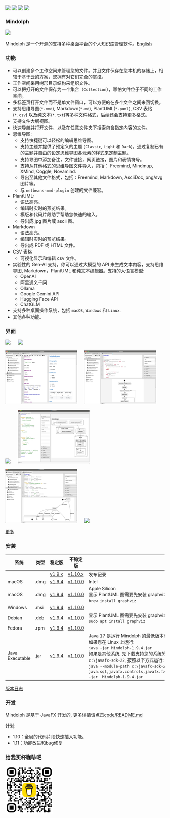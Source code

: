 <p>
	<a title="Releases" target="_blank" href="https://github.com/mindolph/Mindolph/releases"><img src="https://img.shields.io/github/release/mindolph/Mindolph.svg?style=flat-square&color=9CF"></a>
	<a title="Downloads" target="_blank" href="https://github.com/mindolph/Mindolph/releases"><img src="https://img.shields.io/github/downloads/mindolph/Mindolph/total.svg?style=flat-square&color=blueviolet"></a>
	<a title="GitHub Commits" target="_blank" href="https://github.com/mindolph/Mindolph/commits/main/"><img src="https://img.shields.io/github/commit-activity/m/mindolph/Mindolph.svg?style=flat-square"></a>
	<a title="Last Commit" target="_blank" href="https://github.com/mindolph/Mindolph/commits/main/"><img src="https://img.shields.io/github/last-commit/mindolph/Mindolph.svg?style=flat-square&color=FF9900"></a>
</p>


### Mindolph

![](../DemoWorkspace/app_30.png)

Mindolph 是一个开源的支持多种桌面平台的个人知识库管理软件。[English](../README.md)


### 功能
* 可以创建多个工作空间来管理您的文件。并且文件保存在您本机的存储上，相较于基于云的方案，您拥有对它们完全的掌控。
* 工作空间采用树形目录结构来组织文件。
* 可以把打开的文件保存为一个集合（`Collection`），哪怕文件位于不同的工作空间。
* 多标签页打开文件而不是单文件窗口，可以方便的在多个文件之间来回切换。
* 支持思维导图(`*.mmd`), Markdown(`*.md`), PlantUML(`*.puml`), CSV 表格(`*.csv`) 以及纯文本(`*.txt`)等多种文件格式，后续还会支持更多格式。
* 支持文件大纲视图。
* 快速导航并打开文件，以及在任意文件夹下搜索包含指定内容的文件。
* 思维导图:
	* 支持快捷键可以轻松的编辑思维导图。
	* 支持主题并提供了预定义的主题 (`Classic`, `Light` 和 `Dark`)，通过复制已有的主题并自由的设定思维导图各元素的样式来定制主题。
	* 支持导图中添加备注，文件链接，网页链接，图片和表情符号。
	* 支持从其他格式的思维导图文件导入，包括： Freemind, Mindmup, XMind, Coggle, Novamind.
	* 导出至其他文件格式，包括：Freemind, Markdown, AsciiDoc, png/svg 图片等。
	* 与 `netbeans-mmd-plugin` 创建的文件兼容。
* PlantUML:
	* 语法高亮。
	* 编辑时实时的预览结果。
	* 模版和代码片段助手帮助您快速的输入。
	* 导出成 jpg 图片或 ascii 图。
* Markdown
	* 语法高亮。
	* 编辑时实时的预览结果。
	* 导出成 PDF 或 HTML 文件。
* CSV 表格
	* 可视化显示和编辑 csv 文件。
* 实验性的 Gen-AI 支持，你可以通过大模型的 API 来生成文本内容，支持思维导图, Markdown，PlantUML 和纯文本编辑器。支持的大语言模型:  
	* OpenAI  
	* 阿里通义千问  
	* Ollama  
	* Google Gemini API  
	* Hugging Face API  
	* ChatGLM  
* 支持多种桌面操作系统，包括 `macOS`, `Windows` 和 `Linux`.
* 其他各种功能。


### 界面
<p float="left">
	<img src="screenshots/mindmap_light.jpg" width="45%"/>
	&nbsp;&nbsp;&nbsp;&nbsp;
	<img src="screenshots/mindmap_dark.jpg" width="45%"/>
</p>
<p float="left">
	<img src="screenshots/markdown1.jpg" width="45%"/>
	&nbsp;&nbsp;&nbsp;&nbsp;
	<img src="screenshots/puml_activity.jpg" width="45%"/>
</p>
<p float="left">
	<img src="screenshots/puml_sequence.jpg" width="45%"/>
	&nbsp;&nbsp;&nbsp;&nbsp;
	<img src="screenshots/puml_component2.jpg" width="45%"/>
</p>
<p float="left">
	<img src="screenshots/puml_state.jpg" width="45%"/>
	&nbsp;&nbsp;&nbsp;&nbsp;
	<img src="screenshots/find_in_files.jpg" width="45%"/>
</p>

[更多](screenshots.md)


### 安装

|系统|类型|稳定版|不稳定版|备注|
|----|----|----|----|----|
|| |[v1.9.x](release-notes/v1.9/v1.9_zh_CN.md)|[v1.10.x](release-notes/v1.10/v1.10_zh_CN.md)| 发布记录 |
|macOS|.dmg|[v1.9.4](https://github.com/mindolph/Mindolph/releases/download/v1.9.4/Mindolph-1.9.4-x64.dmg)|[v1.10.0](https://github.com/mindolph/Mindolph/releases/download/v1.10.0/Mindolph-1.10.0-x64.dmg)| Intel |
|macOS|.dmg|[v1.9.4](https://github.com/mindolph/Mindolph/releases/download/v1.9.4/Mindolph-1.9.4-aarch64.dmg) |[v1.10.0](https://github.com/mindolph/Mindolph/releases/download/v1.10.0/Mindolph-1.10.0-aarch64.dmg) | Apple Silicon </br>显示 PlantUML 图需要先安装 graphviz:</br>`brew install graphviz`|
|Windows|.msi|[v1.9.4](https://github.com/mindolph/Mindolph/releases/download/v1.9.4/Mindolph-1.9.4.msi)|[v1.10.0](https://github.com/mindolph/Mindolph/releases/download/v1.10.0/Mindolph-1.10.0.msi)| |
|Debian|.deb|[v1.9.4](https://github.com/mindolph/Mindolph/releases/download/v1.9.4/Mindolph-1.9.4.deb)|[v1.10.0](https://github.com/mindolph/Mindolph/releases/download/v1.10.0/Mindolph-1.10.0.deb)|	显示 PlantUML 图需要先安装 graphviz:  </br>  `sudo apt install graphviz`|
|Fedora|.rpm|[v1.9.4](https://github.com/mindolph/Mindolph/releases/download/v1.9.4/Mindolph-1.9.4.rpm)|[v1.10.0](https://github.com/mindolph/Mindolph/releases/download/v1.10.0/Mindolph-1.10.0.rpm)| |
|Java Executable|.jar|[v1.9.4](https://github.com/mindolph/Mindolph/releases/download/v1.9.4/Mindolph-1.9.4.jar)|[v1.10.0](https://github.com/mindolph/Mindolph/releases/download/v1.10.0/Mindolph-1.10.0.jar)| Java 17 是运行 Mindolph 的最低版本要求.   	</br> 如果您在 Linux 上运行:   </br> `java -jar Mindolph-1.9.4.jar`  </br> 如果是其他系统, 先下载支持您的系统的 JavaFX SDK 并解压缩到某个目录，例如: `c:\javafx-sdk-22`, 按照以下方式运行:     </br>`java --module-path c:\javafx-sdk-22\lib --add-modules java.sql,javafx.controls,javafx.fxml,javafx.swing,javafx.web,jdk.crypto.ec -jar  Mindolph-1.9.4.jar` |



[版本日志](change_logs.md)


### 开发
Mindolph 是基于 JavaFX 开发的, 更多详情请点击[code/README.md](../code/README.md)

计划:

* 1.10：全局的代码片段快速插入功能。
* 1.11：功能改进和bug修复

### 给我买杯咖啡吧

<img src="bmc_qr.png" width="30%"/>
